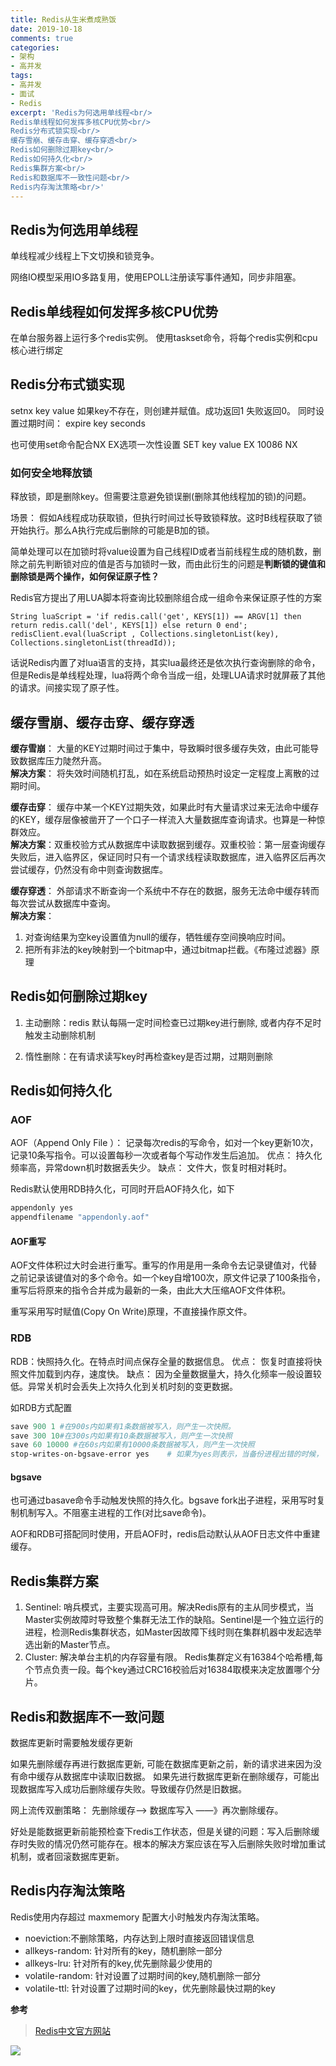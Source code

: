 ```yaml
---
title: Redis从生米煮成熟饭
date: 2019-10-18
comments: true
categories:
- 架构
- 高并发
tags:
- 高并发
- 面试
- Redis
excerpt: 'Redis为何选用单线程<br/> 
Redis单线程如何发挥多核CPU优势<br/>
Redis分布式锁实现<br/>
缓存雪崩、缓存击穿、缓存穿透<br/>
Redis如何删除过期key<br/> 
Redis如何持久化<br/>
Redis集群方案<br/>
Redis和数据库不一致性问题<br/>
Redis内存淘汰策略<br/>'
---
```

## Redis为何选用单线程
单线程减少线程上下文切换和锁竞争。

网络IO模型采用IO多路复用，使用EPOLL注册读写事件通知，同步非阻塞。

## Redis单线程如何发挥多核CPU优势
在单台服务器上运行多个redis实例。
使用taskset命令，将每个redis实例和cpu核心进行绑定

## Redis分布式锁实现
setnx  key value
如果key不存在，则创建并赋值。成功返回1 失败返回0。
同时设置过期时间： expire key seconds

也可使用set命令配合NX EX选项一次性设置
SET key  value EX 10086 NX
### 如何安全地释放锁
释放锁，即是删除key。但需要注意避免锁误删(删除其他线程加的锁)的问题。  

场景： 假如A线程成功获取锁，但执行时间过长导致锁释放。这时B线程获取了锁开始执行。那么A执行完成后删除的可能是B加的锁。  

简单处理可以在加锁时将value设置为自己线程ID或者当前线程生成的随机数，删除之前先判断锁对应的值是否与加锁时一致，而由此衍生的问题是**判断锁的键值和删除锁是两个操作，如何保证原子性？**  

Redis官方提出了用LUA脚本将查询比较删除组合成一组命令来保证原子性的方案
```
String luaScript = 'if redis.call('get', KEYS[1]) == ARGV[1] then return redis.call('del', KEYS[1]) else return 0 end';  
redisClient.eval(luaScript , Collections.singletonList(key), Collections.singletonList(threadId));
```
话说Redis内置了对lua语言的支持，其实lua最终还是依次执行查询删除的命令，但是Redis是单线程处理，lua将两个命令当成一组，处理LUA请求时就屏蔽了其他的请求。间接实现了原子性。

## 缓存雪崩、缓存击穿、缓存穿透
**缓存雪崩**： 大量的KEY过期时间过于集中，导致瞬时很多缓存失效，由此可能导致数据库压力陡然升高。  
**解决方案**： 将失效时间随机打乱，如在系统启动预热时设定一定程度上离散的过期时间。

**缓存击穿**： 缓存中某一个KEY过期失效，如果此时有大量请求过来无法命中缓存的KEY，缓存层像被凿开了一个口子一样流入大量数据库查询请求。也算是一种惊群效应。  
**解决方案**：双重校验方式从数据库中读取数据到缓存。双重校验：第一层查询缓存失败后，进入临界区，保证同时只有一个请求线程读取数据库，进入临界区后再次尝试缓存，仍然没有命中则查询数据库。

**缓存穿透**： 外部请求不断查询一个系统中不存在的数据，服务无法命中缓存转而每次尝试从数据库中查询。  
**解决方案**：
1. 对查询结果为空key设置值为null的缓存，牺牲缓存空间换响应时间。
2. 把所有非法的key映射到一个bitmap中，通过bitmap拦截。《布隆过滤器》原理

## Redis如何删除过期key
 1. 主动删除：redis 默认每隔一定时间检查已过期key进行删除, 或者内存不足时触发主动删除机制
 
 2. 惰性删除：在有请求读写key时再检查key是否过期，过期则删除
 
## Redis如何持久化
### AOF
AOF（Append Only File ）： 记录每次redis的写命令，如对一个key更新10次，记录10条写指令。可以设置每秒一次或者每个写动作发生后追加。
优点： 持久化频率高，异常down机时数据丢失少。
缺点： 文件大，恢复时相对耗时。

Redis默认使用RDB持久化，可同时开启AOF持久化，如下
```powershell
appendonly yes
appendfilename "appendonly.aof"
```
#### AOF重写
AOF文件体积过大时会进行重写。重写的作用是用一条命令去记录键值对，代替之前记录该键值对的多个命令。如一个key自增100次，原文件记录了100条指令，重写后将原来的指令合并成为最新的一条，由此大大压缩AOF文件体积。

 重写采用写时赋值(Copy On Write)原理，不直接操作原文件。

### RDB

RDB：快照持久化。在特点时间点保存全量的数据信息。
优点： 恢复时直接将快照文件加载到内存，速度快。
缺点： 因为全量数据量大，持久化频率一般设置较低。异常关机时会丢失上次持久化到关机时刻的变更数据。

如RDB方式配置
```powershell
save 900 1 #在900s内如果有1条数据被写入，则产生一次快照。 
save 300 10#在300s内如果有10条数据被写入，则产生一次快照   
save 60 10000 #在60s内如果有10000条数据被写入，则产生一次快照  
stop-writes-on-bgsave-error yes    # 如果为yes则表示，当备份进程出错的时候，   主进程就停止进行接受新的写入操作，这样是为了保护持久化的数据一致性的问题。
```
#### bgsave
也可通过basave命令手动触发快照的持久化。bgsave fork出子进程，采用写时复制机制写入。不阻塞主进程的工作(对比save命令)。

AOF和RDB可搭配同时使用，开启AOF时，redis启动默认从AOF日志文件中重建缓存。


## Redis集群方案
1. Sentinel: 哨兵模式，主要实现高可用。解决Redis原有的主从同步模式，当Master实例故障时导致整个集群无法工作的缺陷。Sentinel是一个独立运行的进程，检测Redis集群状态，如Master因故障下线时则在集群机器中发起选举选出新的Master节点。
2. Cluster: 解决单台主机的内存容量有限。 Redis集群定义有16384个哈希槽,每个节点负责一段。每个key通过CRC16校验后对16384取模来决定放置哪个分片。

## Redis和数据库不一致问题

数据库更新时需要触发缓存更新

如果先删除缓存再进行数据库更新, 可能在数据库更新之前，新的请求进来因为没有命中缓存从数据库中读取旧数据。
如果先进行数据库更新在删除缓存，可能出现数据库写入成功后删除缓存失败。导致缓存仍然是旧数据。

网上流传双删策略： 先删除缓存--> 数据库写入 ——》再次删除缓存。

好处是能数据更新前能预检查下redis工作状态，但是关键的问题：写入后删除缓存时失败的情况仍然可能存在。根本的解决方案应该在写入后删除失败时增加重试机制，或者回滚数据库更新。

## Redis内存淘汰策略

Redis使用内存超过 maxmemory 配置大小时触发内存淘汰策略。
* noeviction:不删除策略，内存达到上限时直接返回错误信息
* allkeys-random: 针对所有的key，随机删除一部分
* allkeys-lru: 针对所有的key,优先删除最少使用的
* volatile-random: 针对设置了过期时间的key,随机删除一部分
* volatile-ttl: 针对设置了过期时间的key，优先删除最快过期的key

**参考** 
> [Redis中文官方网站](http://www.redis.cn)

![](https://oscimg.oschina.net/oscnet/be1412c6890280b7976893810e491212df3.jpg)
